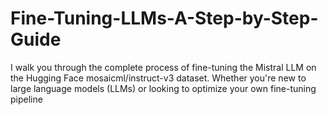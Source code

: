 # Fine-Tuning-LLMs-A-Step-by-Step-Guide
 I walk you through the complete process of fine-tuning the Mistral LLM on the Hugging Face mosaicml/instruct-v3 dataset. Whether you're new to large language models (LLMs) or looking to optimize your own fine-tuning pipeline
